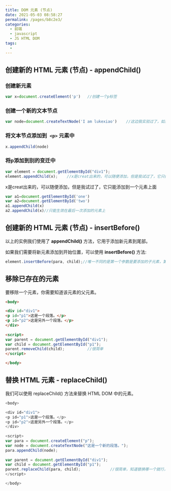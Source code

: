 ```yaml
---
title: DOM 元素 (节点)
date: 2021-05-03 08:58:27
permalink: /pages/b8c2e3/
categories:
  - 前端
  - javascript
  - JS HTML DOM
tags:
  - 
---
```

## 创建新的 HTML 元素 (节点) - appendChild()

### 创建新元素

```js
var x=document.createElement('p')   //创建一个p标签
```

### 创建一个新的文本节点

```js
var node=document.createTextNode('I am lukexiao')    //这边我实验过了，如果直接改变创建的p标签的html是报错的，无效，必须通过creat才行
```

### 将文本节点添加到` <p>` 元素中

```js
x.appendChild(node)
```

### 将p添加到别的变迁中

```js
var element = document.getElementById("div1");
element.appendChild(x);    //x是creat出来的，可以随便添加，但是我试过了，它只能添加到一个元素上面
```

x是creat出来的，可以随便添加，但是我试过了，它只能添加到一个元素上面

```js
var a1=document.getElementById('one')
var a2=document.getElementById('two')
a1.appendChild(x)                                  
a2.appendChild(x)//只能生效在最后一次添加的元素上

```

## 创建新的 HTML 元素 (节点) - insertBefore()

以上的实例我们使用了 **appendChild()** 方法，它用于添加新元素到尾部。

如果我们需要将新元素添加到开始位置，可以使用 **insertBefore()** 方法:

```js
element.insertBefore(para, child);//唯一不同的是第一个参数是要添加的子元素，第2个是添加个到哪个元素前面
```

## 移除已存在的元素

要移除一个元素，你需要知道该元素的父元素。

```html
<body>

<div id="div1">
<p id="p1">这是一个段落。</p>
<p id="p2">这是另外一个段落。</p>
</div>
 
<script>
var parent = document.getElementById("div1");
var child = document.getElementById("p1");
parent.removeChild(child);          //很简单
</script>

</body>
```

## 替换 HTML 元素 - replaceChild()

我们可以使用 replaceChild() 方法来替换 HTML DOM 中的元素。

```js
<body>

<div id="div1">
<p id="p1">这是一个段落。</p>
<p id="p2">这是另外一个段落。</p>
</div>
 
<script>
var para = document.createElement("p");
var node = document.createTextNode("这是一个新的段落。");
para.appendChild(node);
 
var parent = document.getElementById("div1");
var child = document.getElementById("p1");
parent.replaceChild(para, child);             //很简单，知道替换哪一个就行，不过不感觉很麻烦
</script>

</body>
```



